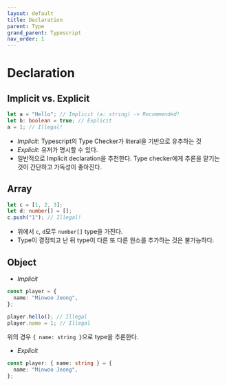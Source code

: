 ```yaml
---
layout: default
title: Declaration
parent: Type
grand_parent: Typescript
nav_order: 1
---
```


# Declaration

## Implicit vs. Explicit

```typescript
let a = "Hello"; // Implicit (a: string) -> Recommended!
let b: boolean = true; // Explicit
a = 1; // Illegal!
```

- _Implicit_: Typescript의 Type Checker가 literal을 기반으로 유추하는 것
- _Explicit_: 유저가 명시할 수 있다.
- 일반적으로 Implicit declaration을 추천한다. Type checker에게 추론을 맡기는 것이 간단하고 가독성이 좋아진다.

## Array

```typescript
let c = [1, 2, 3];
let d: number[] = [];
c.push("1"); // Illegal!
```

- 위에서 `c`, `d`모두 `number[]` type을 가진다.
- Type이 결정되고 난 뒤 type이 다른 또 다른 원소를 추가하는 것은 불가능하다.

## Object

- _Implicit_

```typescript
const player = {
  name: "Minwoo Jeong",
};

player.hello(); // Illegal
player.name = 1; // Illegal
```

위의 경우 `{ name: string }`으로 type을 추론한다.

- _Explicit_

```typescript
const player: { name: string } = {
  name: "Minwoo Jeong",
};
```

